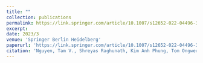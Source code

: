 ```yaml
---
title: ""
collection: publications
permalink: https://link.springer.com/article/10.1007/s12652-022-04496-3
excerpt: 
date: 2023/3
venue: 'Springer Berlin Heidelberg'
paperurl: 'https://link.springer.com/article/10.1007/s12652-022-04496-3'
citation: 'Nguyen, Tam V., Shreyas Raghunath, Kim Anh Phung, Tom Ongwere, and Minh-Triet Tran. "Revisiting natural user interaction in virtual world." Journal of Ambient Intelligence and Humanized Computing 14, no. 3 (2023): 2443-2453.'
---
```


